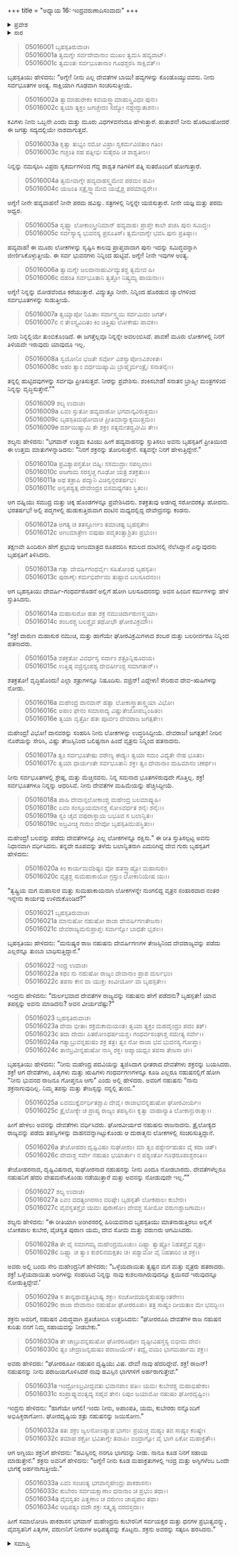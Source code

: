 +++
title = "ಅಧ್ಯಾಯ 16: ಇಂದ್ರವರುಣಾದಿಸಂವಾದಃ"
+++

<details><summary>ಪ್ರವೇಶ</summary>


।।   ಓಂ ಓಂ ನಮೋ ನಾರಾಯಣಾಯ।।   ಶ್ರೀ ವೇದವ್ಯಾಸಾಯ ನಮಃ ।।

ಶ್ರೀ ಕೃಷ್ಣದ್ವೈಪಾಯನ ವೇದವ್ಯಾಸ ವಿರಚಿತ  

**ಶ್ರೀ ಮಹಾಭಾರತ**

**ಉದ್ಯೋಗ ಪರ್ವ**

**ಉದ್ಯೋಗ ಪರ್ವ**

**ಅಧ್ಯಾಯ 16**

</details>


<details><summary>ಸಾರ</summary>

ಬೃಹಸ್ಪತಿಯು ಅಗ್ನಿಯನ್ನು ಸ್ತುತಿಸಲು (1-9), ಅಗ್ನಿಯು ಇಂದ್ರನ ಇರುವನ್ನು ಬೃಹಸ್ಪತಿಗೆ ಸೂಚಿಸುವುದು (10-12). ಇಂದ್ರನಿದ್ದಲ್ಲಿಗೆ ಹೋಗಿ ಬೃಹಸ್ಪತಿಯು ಅವನಿಗೆ ನಹುಷನ ಕುರಿತು ಸಂಪೂರ್ಣವಾಗಿ ತಿಳಿಸಿದುದು (13-26). ಕುಬೇರ, ಯಮ, ಸೋಮ ಮತ್ತು ವರುಣರು ಇಂದ್ರನನ್ನು ಭೇಟಿಯಾದುದು (27-34).

</details>


> 05016001 ಬೃಹಸ್ಪತಿರುವಾಚ।   
05016001a ತ್ವಮಗ್ನೇ ಸರ್ವದೇವಾನಾಂ ಮುಖಂ ತ್ವಮಸಿ ಹವ್ಯವಾಟ್।  
05016001c ತ್ವಮಂತಃ ಸರ್ವಭೂತಾನಾಂ ಗೂಢಶ್ಚರಸಿ ಸಾಕ್ಷಿವತ್।।

ಬೃಹಸ್ಪತಿಯು ಹೇಳಿದನು: “ಅಗ್ನೇ! ನೀನು ಎಲ್ಲ ದೇವತೆಗಳ ಬಾಯಿ! ಹವ್ಯಗಳನ್ನು ಕೊಂಡೊಯ್ಯುವವನು. ನೀನು ಸರ್ವಭೂತಗಳ ಅಂತ್ಯ. ಸಾಕ್ಷಿಯಾಗಿ ಗೂಢವಾಗಿ ಸಂಚರಿಸುತ್ತೀಯೆ.

> 05016002a ತ್ವಾಮಾಹುರೇಕಂ ಕವಯಸ್ತ್ವಾಮಾಹುಸ್ತ್ರಿವಿಧಂ ಪುನಃ।  
05016002c ತ್ವಯಾ ತ್ಯಕ್ತಂ ಜಗಚ್ಚೇದಂ ಸದ್ಯೋ ನಶ್ಯೇದ್ಧುತಾಶನ।।

ಕವಿಗಳು ನೀನು ಒಬ್ಬನೇ ಎಂದು ಮತ್ತು ಮೂರು ವಿಧಗಳವನೆಂದೂ ಹೇಳುತ್ತಾರೆ. ಹುತಾಶನ! ನೀನು ಹೊರಟುಹೋದರೆ ಈ ಜಗತ್ತು ಸದ್ಯದಲ್ಲಿಯೇ ನಾಶವಾಗುತ್ತದೆ.

> 05016003a ಕೃತ್ವಾ ತುಭ್ಯಂ ನಮೋ ವಿಪ್ರಾಃ ಸ್ವಕರ್ಮವಿಜಿತಾಂ ಗತಿಂ।  
05016003c ಗಚ್ಚಂತಿ ಸಹ ಪತ್ನೀಭಿಃ ಸುತೈರಪಿ ಚ ಶಾಶ್ವತೀಂ।।

ನಿನ್ನನ್ನು ನಮಸ್ಕರಿಸಿ ವಿಪ್ರರು ಸ್ವಕರ್ಮಗಳಿಂದ ಗೆದ್ದ ಶಾಶ್ವತ ಗತಿಗಳಿಗೆ ಪತ್ನಿ ಸುತರೊಂದಿಗೆ ಹೋಗುತ್ತಾರೆ.

> 05016004a ತ್ವಮೇವಾಗ್ನೇ ಹವ್ಯವಾಹಸ್ತ್ವಮೇವ ಪರಮಂ ಹವಿಃ।  
05016004c ಯಜಂತಿ ಸತ್ರೈಸ್ತ್ವಾಮೇವ ಯಜ್ಞೈಶ್ಚ ಪರಮಾಧ್ವರೇ।।

ಅಗ್ನೇ! ನೀನೇ ಹವ್ಯವಾಹನ! ನೀನೇ ಪರಮ ಹವಿಸ್ಸು. ಸತ್ರಗಳಲ್ಲಿ ನಿನ್ನನ್ನೇ ಯಜಿಸುತ್ತಾರೆ. ನೀನೇ ಯಜ್ಞ ಮತ್ತು ಪರಮ ಅಧ್ವರ.

> 05016005a ಸೃಷ್ಟ್ವಾ ಲೋಕಾಂಸ್ತ್ರೀನಿಮಾನ್ ಹವ್ಯವಾಹ।
	ಪ್ರಾಪ್ತೇ ಕಾಲೇ ಪಚಸಿ ಪುನಃ ಸಮಿದ್ಧಃ।  
> 05016005c ಸರ್ವಸ್ಯಾಸ್ಯ ಭುವನಸ್ಯ ಪ್ರಸೂತಿಸ್।
	ತ್ವಮೇವಾಗ್ನೇ ಭವಸಿ ಪುನಃ ಪ್ರತಿಷ್ಠಾ।।  

ಹವ್ಯವಾಹ! ಈ ಮೂರು ಲೋಕಗಳನ್ನು ಸೃಷ್ಟಿಸಿ ಕಾಲವು ಪ್ರಾಪ್ತವಾದಾಗ ಪುನಃ ಇದನ್ನು ಸಮಿದ್ಧವನ್ನಾಗಿ ಜೀರ್ಣಿಸಿಕೊಳ್ಳುತ್ತೀಯೆ. ಈ ಸರ್ವ ಭುವನಗಳು ನಿನ್ನಿಂದ ಹುಟ್ಟಿವೆ. ಅಗ್ನೇ! ನೀನೇ ಇವುಗಳ ಅಂತ್ಯ.

> 05016006a ತ್ವಾಮಗ್ನೇ ಜಲದಾನಾಹುರ್ವಿದ್ಯುತಶ್ಚ ತ್ವಮೇವ ಹಿ।  
05016006c ದಹಂತಿ ಸರ್ವಭೂತಾನಿ ತ್ವತ್ತೋ ನಿಷ್ಕ್ರಮ್ಯ ಹಾಯನಾಃ।।

ಅಗ್ನೇ! ನಿನ್ನನ್ನು ಮೋಡವೆಂದೂ ಕರೆಯುತ್ತಾರೆ. ವಿದ್ಯುತ್ತೂ ನೀನೇ. ನಿನ್ನಿಂದ ಹೊರಡುವ ಜ್ವಾಲೆಗಳಿಂದ ಸರ್ವಭೂತಗಳನ್ನು ಸುಡುತ್ತೀಯೆ.

> 05016007a ತ್ವಯ್ಯಾಪೋ ನಿಹಿತಾಃ ಸರ್ವಾಸ್ತ್ವಯಿ ಸರ್ವಮಿದಂ ಜಗತ್।  
05016007c ನ ತೇಽಸ್ತ್ಯವಿದಿತಂ ಕಿಂ ಚಿತ್ತ್ರಿಷು ಲೋಕೇಷು ಪಾವಕ।।

ನೀರು ನಿನ್ನಲ್ಲಿಯೇ ತುಂಬಿಕೊಂಡಿದೆ. ಈ ಜಗತ್ತೆಲ್ಲವೂ ನಿನ್ನನ್ನೇ ಅವಲಂಬಿಸಿದೆ. ಪಾವಕ! ಮೂರು ಲೋಕಗಳಲ್ಲಿ ನಿನಗೆ ತಿಳಿಯದೇ ಇರುವುದು ಯಾವುದೂ ಇಲ್ಲ.

> 05016008a ಸ್ವಯೋನಿಂ ಭಜತೇ ಸರ್ವೋ ವಿಶಸ್ವಾಪೋಽವಿಶಂಕಿತಃ।  
05016008c ಅಹಂ ತ್ವಾಂ ವರ್ಧಯಿಷ್ಯಾಮಿ ಬ್ರಾಹ್ಮೈರ್ಮಂತ್ರೈಃ ಸನಾತನೈಃ।।

ತನ್ನಲ್ಲಿ ಹುಟ್ಟಿದವುಗಳನ್ನು ಸರ್ವವೂ ಪ್ರೀತಿಸುತ್ತವೆ. ನೀರನ್ನು ಪ್ರವೇಶಿಸು. ಶಂಕಿಸಬೇಡ! ಸನಾತನ ಬ್ರಾಹ್ಮೀ ಮಂತ್ರಗಳಿಂದ ನಿನ್ನನ್ನು ವೃದ್ಧಿಸುತ್ತೇನೆ.””

> 05016009 ಶಲ್ಯ ಉವಾಚ।  
05016009a ಏವಂ ಸ್ತುತೋ ಹವ್ಯವಾಹೋ ಭಗವಾನ್ಕವಿರುತ್ತಮಃ।  
05016009c ಬೃಹಸ್ಪತಿಮಥೋವಾಚ ಪ್ರೀತಿಮಾನ್ವಾಕ್ಯಮುತ್ತಮಂ।  
05016009e ದರ್ಶಯಿಷ್ಯಾಮಿ ತೇ ಶಕ್ರಂ ಸತ್ಯಮೇತದ್ಬ್ರವೀಮಿ ತೇ।।

ಶಲ್ಯನು ಹೇಳಿದನು: “ಭಗವಾನ್ ಉತ್ತಮ ಕವಿಯು ಹೀಗೆ ಹವ್ಯವಾಹನನ್ನು ಸ್ತುತಿಸಲು ಅವನು ಬೃಹಸ್ಪತಿಗೆ ಪ್ರೀತಿಯಿಂದ ಈ ಉತ್ತಮ ಮಾತುಗಳನ್ನಾಡಿದನು: “ನಿನಗೆ ಶಕ್ರನನ್ನು ತೋರಿಸುತ್ತೇನೆ. ಸತ್ಯವನ್ನೇ ನಿನಗೆ ಹೇಳುತ್ತಿದ್ದೇನೆ.”

> 05016010a ಪ್ರವಿಶ್ಯಾಪಸ್ತತೋ ವಹ್ನಿಃ ಸಸಮುದ್ರಾಃ ಸಪಲ್ವಲಾಃ।  
05016010c ಆಜಗಾಮ ಸರಸ್ತಚ್ಚ ಗೂಢೋ ಯತ್ರ ಶತಕ್ರತುಃ।।  
05016011a ಅಥ ತತ್ರಾಪಿ ಪದ್ಮಾನಿ ವಿಚಿನ್ವನ್ಭರತರ್ಷಭ।  
05016011c ಅನ್ವಪಶ್ಯತ್ಸ ದೇವೇಂದ್ರಂ ಬಿಸಮಧ್ಯಗತಂ ಸ್ಥಿತಂ।।

ಆಗ ವಹ್ನಿಯು ಸಮುದ್ರ ಮತ್ತು ಚಿಕ್ಕ ಹೊಂಡಗಳನ್ನೂ ಪ್ರವೇಶಿಸಿದನು. ಶತಕ್ರತುವು ಅಡಗಿದ್ದ ಸರೋವರಕ್ಕೂ ಹೋದನು. ಭರತರ್ಷಭ! ಅಲ್ಲಿ ಪದ್ಮಗಳಲ್ಲಿ ಹುಡುಕುತ್ತಿರುವಾಗ ದಂಟಿನ ಮಧ್ಯದಲ್ಲಿದ್ದ ದೇವೇದ್ರನನ್ನು ಕಂಡನು.

> 05016012a ಆಗತ್ಯ ಚ ತತಸ್ತೂರ್ಣಂ ತಮಾಚಷ್ಟ ಬೃಹಸ್ಪತೇಃ।   
05016012c ಅಣುಮಾತ್ರೇಣ ವಪುಷಾ ಪದ್ಮತಂತ್ವಾಶ್ರಿತಂ ಪ್ರಭುಂ।।

ತಕ್ಷಣವೇ ಹಿಂದಿರುಗಿ ಹೇಗೆ ಪ್ರಭುವು ಅಣುಮಾತ್ರದ ರೂಪದರಿಸಿ ಕಮಲದ ದಂಟಿನಲ್ಲಿ ನೆಲೆಸಿದ್ದಾನೆ ಎನ್ನುವುದನು ಬೃಹಸ್ಪತಿಗೆ ತಿಳಿಸಿದನು.

> 05016013a ಗತ್ವಾ ದೇವರ್ಷಿಗಂಧರ್ವೈಃ ಸಹಿತೋಽಥ ಬೃಹಸ್ಪತಿಃ।  
05016013c ಪುರಾಣೈಃ ಕರ್ಮಭಿರ್ದೇವಂ ತುಷ್ಟಾವ ಬಲಸೂದನಂ।।

ಆಗ ಬೃಹಸ್ಪತಿಯು ದೇವರ್ಷಿ-ಗಂಧರ್ವರೊಡನೆ ಅಲ್ಲಿಗೆ ಹೋಗಿ ಬಲಸೂದನನನ್ನು ಅವನ ಹಿಂದಿನ ಕರ್ಮಗಳನ್ನು ಹೇಳಿ ಸ್ತುತಿಸಿದನು.

> 05016014a ಮಹಾಸುರೋ ಹತಃ ಶಕ್ರ ನಮುಚಿರ್ದಾರುಣಸ್ತ್ವಯಾ।  
05016014c ಶಂಬರಶ್ಚ ಬಲಶ್ಚೈವ ತಥೋಭೌ ಘೋರವಿಕ್ರಮೌ।।

“ಶಕ್ರ! ದಾರುಣ ಮಹಾಸುರ ನಮುಚಿ, ಮತ್ತು ಹಾಗೆಯೇ ಘೋರವಿಕ್ರಮಿಗಳಾದ ಶಂಬರ ಮತ್ತು ಬಲರೀರ್ವರೂ ನಿನ್ನಿಂದ ಹತನಾದರು.

> 05016015a ಶತಕ್ರತೋ ವಿವರ್ಧಸ್ವ ಸರ್ವಾಂ ಶತ್ರೂನ್ನಿಷೂದಯ।  
05016015c ಉತ್ತಿಷ್ಠ ವಜ್ರಿನ್ಸಂಪಶ್ಯ ದೇವರ್ಷೀಂಶ್ಚ ಸಮಾಗತಾನ್।।

ಶತಕ್ರತೋ! ವೃದ್ಧಿಹೊಂದು! ಎಲ್ಲಾ ಶತ್ರುಗಳನ್ನೂ ನಿಷೂದಿಸು. ವಜ್ರಿನ್! ಎದ್ದೇಳು! ಸೇರಿರುವ ದೇವ-ಋಷಿಗಳನ್ನು ನೋಡು.

> 05016016a ಮಹೇಂದ್ರ ದಾನವಾನ್ ಹತ್ವಾ ಲೋಕಾಸ್ತ್ರಾತಾಸ್ತ್ವಯಾ ವಿಭೋ।  
05016016c ಅಪಾಂ ಫೇನಂ ಸಮಾಸಾದ್ಯ ವಿಷ್ಣುತೇಜೋಪಬೃಂಹಿತಂ।   
05016016e ತ್ವಯಾ ವೃತ್ರೋ ಹತಃ ಪೂರ್ವಂ ದೇವರಾಜ ಜಗತ್ಪತೇ।।

ಮಹೇಂದ್ರ! ವಿಭೋ! ದಾನವರನ್ನು ಸಂಹರಿಸಿ ನೀನು ಲೋಕಗಳನ್ನು ಉದ್ಧರಿಸಿದ್ದೀಯೆ. ದೇವರಾಜ! ಜಗತ್ಪತೇ! ನೀರಿನ ನೊರೆಯನ್ನು ಸೇರಿಸಿ, ವಿಷ್ಣು ತೇಜಸ್ಸಿನಿಂದ ಬಲಿಷ್ಟನಾಗಿ ಹಿಂದೆ ವೃತ್ರನು ನಿನ್ನಿಂದ ಹತನಾದನು.

> 05016017a ತ್ವಂ ಸರ್ವಭೂತೇಷು ವರೇಣ್ಯ ಈಡ್ಯಃ।
	ತ್ವಯಾ ಸಮಂ ವಿದ್ಯತೇ ನೇಹ ಭೂತಂ।  
> 05016017c ತ್ವಯಾ ಧಾರ್ಯಂತೇ ಸರ್ವಭೂತಾನಿ ಶಕ್ರ।
	ತ್ವಂ ದೇವಾನಾಂ ಮಹಿಮಾನಂ ಚಕರ್ಥ।।  

ನೀನು ಸರ್ವಭೂತಗಳಲ್ಲಿ ಶ್ರೇಷ್ಠ, ಮತ್ತು ಮೆಚ್ಚಿನವನು. ನಿನ್ನ ಸಮನಾದ ಭೂತಗಳಿರುವುದೇ ಗೊತ್ತಿಲ್ಲ. ಶಕ್ರ! ಸರ್ವಭೂತಗಳೂ ನಿನ್ನನ್ನು ಆಧರಿಸಿವೆ. ನೀನು ದೇವತೆಗಳ ಮಹಿಮೆಯನ್ನು ಹೆಚ್ಚಿಸಿದ್ದೀಯೆ.

> 05016018a ಪಾಹಿ ದೇವಾನ್ಸಲೋಕಾಂಶ್ಚ ಮಹೇಂದ್ರ ಬಲಮಾಪ್ನುಹಿ।  
05016018c ಏವಂ ಸಂಸ್ತೂಯಮಾನಶ್ಚ ಸೋಽವರ್ಧತ ಶನೈಃ ಶನೈಃ।।  
05016019a ಸ್ವಂ ಚೈವ ವಪುರಾಸ್ಥಾಯ ಬಭೂವ ಸ ಬಲಾನ್ವಿತಃ।  
05016019c ಅಬ್ರವೀಚ್ಚ ಗುರುಂ ದೇವೋ ಬೃಹಸ್ಪತಿಮುಪಸ್ಥಿತಂ।।

ಮಹೇಂದ್ರ! ಬಲವನ್ನು ಪಡೆದು ದೇವತೆಗಳನ್ನೂ ಎಲ್ಲ ಲೋಕಗಳನ್ನೂ ರಕ್ಷಿಸು.” ಈ ರೀತಿ ಸ್ತುತಿಸಲ್ಪಟ್ಟ ಅವನು ನಿಧಾನವಾಗಿ ವರ್ಧಿಸಿದನು. ತನ್ನದೇ ರೂಪವನ್ನು ತಳೆದು ಬಲಾನ್ವಿತನಾಗಿ ಎದುರಿಗಿದ್ದ ದೇವ ಗುರು ಬೃಹಸ್ಪತಿಗೆ ಹೇಳಿದನು:

> 05016020a ಕಿಂ ಕಾರ್ಯಮವಶಿಷ್ಟಂ ವೋ ಹತಸ್ತ್ವಾಷ್ಟ್ರೋ ಮಹಾಸುರಃ।  
05016020c ವೃತ್ರಶ್ಚ ಸುಮಹಾಕಾಯೋ ಗ್ರಸ್ತುಂ ಲೋಕಾನಿಯೇಷ ಯಃ।।

“ತ್ವಷ್ಟ್ರಿಯ ಮಗ ಮಹಾಸುರ ಮತ್ತು ಸುಮಹಾಕಾಯನಾಗಿ ಲೋಕಗಳನ್ನೇ ನುಂಗಲಿದ್ದ ವೃತ್ರನ ಸಂಹಾರವಾದ ನಂತರ ಇನ್ನೇನು ಕಾರ್ಯವು ಉಳಿದುಕೊಂಡಿದೆ?”

> 05016021 ಬೃಹಸ್ಪತಿರುವಾಚ।  
05016021a ಮಾನುಷೋ ನಹುಷೋ ರಾಜಾ ದೇವರ್ಷಿಗಣತೇಜಸಾ।  
05016021c ದೇವರಾಜ್ಯಮನುಪ್ರಾಪ್ತಃ ಸರ್ವಾನ್ನೋ ಬಾಧತೇ ಭೃಶಂ।।

ಬೃಹಸ್ಪತಿಯು ಹೇಳಿದನು: “ಮನುಷ್ಯರ ರಾಜ ನಹುಷನು ದೇವರ್ಷಿಗಣಗಳ ತೇಜಸ್ಸಿನಿಂದ ದೇವರಾಜ್ಯವನ್ನು ಪಡೆದು ಎಲ್ಲರನ್ನೂ ತುಂಬಾ ಬಾಧಿಸುತ್ತಿದ್ದಾನೆ.”

> 05016022 ಇಂದ್ರ ಉವಾಚ।  
05016022a ಕಥಂ ನು ನಹುಷೋ ರಾಜ್ಯಂ ದೇವಾನಾಂ ಪ್ರಾಪ ದುರ್ಲಭಂ।  
05016022c ತಪಸಾ ಕೇನ ವಾ ಯುಕ್ತಃ ಕಿಂವೀರ್ಯೋ ವಾ ಬೃಹಸ್ಪತೇ।।

ಇಂದ್ರನು ಹೇಳಿದನು: “ದುರ್ಲಭವಾದ ದೇವತೆಗಳ ರಾಜ್ಯವನ್ನು ನಹುಷನು ಹೇಗೆ ಪಡೆದನು? ಬೃಹಸ್ಪತೇ! ಯಾವ ತಪಸ್ಸನ್ನು ಅವನು ಮಾಡಿದನು? ಅವನ ವೀರ್ಯವೆಷ್ಟು?”

> 05016023 ಬೃಹಸ್ಪತಿರುವಾಚ।  
05016023a ದೇವಾ ಭೀತಾಃ ಶಕ್ರಮಕಾಮಯಂತ।
	ತ್ವಯಾ ತ್ಯಕ್ತಂ ಮಹದೈಂದ್ರಂ ಪದಂ ತತ್।  
> 05016023c ತದಾ ದೇವಾಃ ಪಿತರೋಽಥರ್ಷಯಶ್ಚ।
	ಗಂಧರ್ವಸಂಘಾಶ್ಚ ಸಮೇತ್ಯ ಸರ್ವೇ।।  
> 05016024a ಗತ್ವಾಬ್ರುವನ್ನಹುಷಂ ಶಕ್ರ ತತ್ರ।
	ತ್ವಂ ನೋ ರಾಜಾ ಭವ ಭುವನಸ್ಯ ಗೋಪ್ತಾ।  
> 05016024c ತಾನಬ್ರವೀನ್ನಹುಷೋ ನಾಸ್ಮಿ ಶಕ್ತ।
	ಆಪ್ಯಾಯಧ್ವಂ ತಪಸಾ ತೇಜಸಾ ಚ।।  

ಬೃಹಸ್ಪತಿಯು ಹೇಳಿದನು: “ನೀನು ಮಹೇಂದ್ರ ಪದವಿಯನ್ನು ತ್ಯಜಿಸಿದಾಗ ಭೀತರಾದ ದೇವತೆಗಳು ಶಕ್ರನನ್ನು ಬಯಸಿದರು. ಶಕ್ರ! ಆಗ ದೇವತೆಗಳು, ಪಿತೃಗಳು ಮತ್ತು ಋಷಿಗಳು ಗಂಧರ್ವಗಣಗಳನ್ನೂ ಕೂಡಿ ಎಲ್ಲರೂ ನಹುಷನಲ್ಲಿಗೆ ಹೋಗಿ “ನೀನು ಭುವನದ ರಾಜನೂ ಗೋಪ್ತನೂ ಆಗು” ಎಂದು ಅಲ್ಲಿ ಹೇಳಿದರು. ಅವರಿಗೆ ನಹುಷನು “ನಾನು ಶಕ್ರನಾಗುವುದಿಲ್ಲ. ನಿಮ್ಮ ತಪಸ್ಸು ಮತ್ತು ತೇಜಸ್ಸನ್ನು ನನ್ನಲ್ಲಿ ತುಂಬಿ.”

> 05016025a ಏವಮುಕ್ತೈರ್ವರ್ಧಿತಶ್ಚಾಪಿ ದೇವೈ।
	ರಾಜಾಭವನ್ನಹುಷೋ ಘೋರವೀರ್ಯಃ।  
> 05016025c ತ್ರೈಲೋಕ್ಯೇ ಚ ಪ್ರಾಪ್ಯ ರಾಜ್ಯಂ ತಪಸ್ವಿನಃ।
	ಕೃತ್ವಾ ವಾಹಾನ್ಯಾತಿ ಲೋಕಾನ್ದುರಾತ್ಮಾ।।  

ಹೀಗೆ ಹೇಳಲು ಅವನನ್ನು ದೇವತೆಗಳು ವರ್ಧಿಸಿದರು. ಘೋರವೀರ್ಯದ ನಹುಷನು ರಾಜನಾದನು. ತ್ರೈಲೋಕ್ಯದ ರಾಜ್ಯವನ್ನು ಪಡೆದು ತಪಸ್ವಿಗಳನ್ನು ವಾಹನವನ್ನಾಗಿಟ್ಟುಕೊಂಡು ಆ ದುರಾತ್ಮನು ಲೋಕಗಳಲ್ಲಿ ಸಂಚರಿಸುತ್ತಿದ್ದಾನೆ.

> 05016026a ತೇಜೋಹರಂ ದೃಷ್ಟಿವಿಷಂ ಸುಘೋರಂ।
	ಮಾ ತ್ವಂ ಪಶ್ಯೇರ್ನಹುಷಂ ವೈ ಕದಾ ಚಿತ್।  
> 05016026c ದೇವಾಶ್ಚ ಸರ್ವೇ ನಹುಷಂ ಭಯಾರ್ತಾ।
	ನ ಪಶ್ಯಂತೋ ಗೂಢರೂಪಾಶ್ಚರಂತಿ।।  

ತೇಜೋಹರನಾದ, ದೃಷ್ಟಿವಿಷನಾದ, ಸುಘೋರನಾದ ನಹುಷನನ್ನು ನೀನು ಎಂದೂ ನೋಡಬಾರದು. ದೇವತೆಗಳೆಲ್ಲರೂ ನಹುಷನಿಗೆ ಹೆದರಿ ವೇಷಮರೆಸಿಕೊಂಡು ನಡೆಯುತ್ತಾರೆ ಮತ್ತು ಅವನನ್ನು ನೋಡುವುದೇ ಇಲ್ಲ.””

> 05016027 ಶಲ್ಯ ಉವಾಚ।  
05016027a ಏವಂ ವದತ್ಯಂಗಿರಸಾಂ ವರಿಷ್ಠೇ।
	ಬೃಹಸ್ಪತೌ ಲೋಕಪಾಲಃ ಕುಬೇರಃ।  
> 05016027c ವೈವಸ್ವತಶ್ಚೈವ ಯಮಃ ಪುರಾಣೋ।
	ದೇವಶ್ಚ ಸೋಮೋ ವರುಣಶ್ಚಾಜಗಾಮ।।  

ಶಲ್ಯನು ಹೇಳಿದನು: “ಈ ರೀತಿಯಾಗಿ ಅಂಗಿರಸರಲ್ಲಿ ಹಿರಿಯವನಾದ ಬೃಹಸ್ಪತಿಯು ಮಾತನಾಡುತ್ತಿರಲು ಅಲ್ಲಿಗೆ ಲೋಕಪಾಲ ಕುಬೇರ, ವೈಚಸ್ವತ ಪುರಾಣ ಯಮ, ದೇವ ಸೋಮ ಮತ್ತು ವರುಣರು ಆಗಮಿಸಿದರು.

> 05016028a ತೇ ವೈ ಸಮಾಗಮ್ಯ ಮಹೇಂದ್ರಮೂಚುಃ।
	ದಿಷ್ಟ್ಯಾ ತ್ವಾಷ್ಟ್ರೋ ನಿಹತಶ್ಚೈವ ವೃತ್ರಃ।  
> 05016028c ದಿಷ್ಟ್ಯಾ ಚ ತ್ವಾಂ ಕುಶಲಿನಮಕ್ಷತಂ ಚ।
	ಪಶ್ಯಾಮೋ ವೈ ನಿಹತಾರಿಂ ಚ ಶಕ್ರ।।  

ಅವರು ಅಲ್ಲಿ ಬಂದು ಸೇರಿ ಮಹೇಂದ್ರನಿಗೆ ಹೇಳಿದರು: “ಒಳ್ಳೆಯದಾಯಿತು ತ್ವಷ್ಟನ ಮಗ ಮತ್ತು ವೃತ್ರರು ಹತರಾದರು. ಶಕ್ರ! ಒಳ್ಳೆಯದಾಯಿತು ಅರಿಗಳನ್ನು ಸಂಹರಿಸಿದ ನಿನ್ನನ್ನು ನಾವು ಕುಶಲನಾಗಿರುವುದನ್ನೂ ಕ್ಷಯಿಸದೆ ಇರುವುದನ್ನೂ ನೋಡುತ್ತಿದ್ದೇವೆ.’

> 05016029a ಸ ತಾನ್ಯಥಾವತ್ಪ್ರತಿಭಾಷ್ಯ ಶಕ್ರಃ।
	ಸಂಚೋದಯನ್ನಹುಷಸ್ಯಾಂತರೇಣ।  
> 05016029c ರಾಜಾ ದೇವಾನಾಂ ನಹುಷೋ ಘೋರರೂಪಃ।
	ತತ್ರ ಸಾಹ್ಯಂ ದೀಯತಾಂ ಮೇ ಭವದ್ಭಿಃ।।  

ಶಕ್ರನು ಅವರಿಗೆ, ನಹುಷನ ವಿರುದ್ಧವಾಗಿ ಪ್ರತಿಚೋದಿಸಿ ಉತ್ತರಿಸಿದನು: “ಘೋರರೂಪಿ ದೇವತೆಗಳ ರಾಜ ನಹುಷನ ಕುರಿತು ನನಗೆ ನಿಮ್ಮ ಸಹಾಯವನ್ನು ನೀಡಬೇಕು.”

> 05016030a ತೇ ಚಾಬ್ರುವನ್ನಹುಷೋ ಘೋರರೂಪೋ।
	ದೃಷ್ಟೀವಿಷಸ್ತಸ್ಯ ಬಿಭೀಮ ದೇವ।  
> 05016030c ತ್ವಂ ಚೇದ್ರಾಜನ್ನಹುಷಂ ಪರಾಜಯೇಸ್।
	ತದ್ವೈ ವಯಂ ಭಾಗಮರ್ಹಾಮ ಶಕ್ರ।।  

ಅವರು ಹೇಳಿದರು: “ಘೋರರೂಪೀ ನಹುಷನ ದೃಷ್ಟಿಯು ವಿಷ. ದೇವ! ನಾವು ಹೆದರಿದ್ದೇವೆ. ಶಕ್ರ! ರಾಜನ್! ನಹುಷನನ್ನು ನೀನು ಪರಾಜಯಗೊಳಿಸಿದರೆ ನಾವು ಹವಿಸ್ಸಿನ ಭಾಗಗಳಿಗೆ ಅರ್ಹರಾಗುತ್ತೇವೆ.”

> 05016031a ಇಂದ್ರೋಽಬ್ರವೀದ್ಭವತು ಭವಾನಪಾಂ ಪತಿಃ।
	ಯಮಃ ಕುಬೇರಶ್ಚ ಮಹಾಭಿಷೇಕಂ।  
> 05016031c ಸಂಪ್ರಾಪ್ನುವಂತ್ವದ್ಯ ಸಹೈವ ತೇನ।
	ರಿಪುಂ ಜಯಾಮೋ ನಹುಷಂ ಘೋರದೃಷ್ಟಿಂ।।  

ಇಂದ್ರನು ಹೇಳಿದನು: “ಹಾಗೆಯೇ ಆಗಲಿ! ಇಂದು ನೀನು, ಅಪಾಂಪತಿ, ಯಮ, ಕುಬೇರರು ನನ್ನೊಂದಿಗೆ ಅಭಿಷಿಕ್ತರಾಗೋಣ. ಘೋರದೃಷ್ಟಿಯ ಶತ್ರು ನಹುಷನನ್ನು ಜಯಿಸೋಣ.”

> 05016032a ತತಃ ಶಕ್ರಂ ಜ್ವಲನೋಽಪ್ಯಾಹ ಭಾಗಂ।
	ಪ್ರಯಚ್ಚ ಮಹ್ಯಂ ತವ ಸಾಹ್ಯಂ ಕರಿಷ್ಯೇ।  
> 05016032c ತಮಾಹ ಶಕ್ರೋ ಭವಿತಾಗ್ನೇ ತವಾಪಿ।
	ಐಂದ್ರಾಗ್ನೋ ವೈ ಭಾಗ ಏಕೋ ಮಹಾಕ್ರತೌ।।   

ಆಗ ಅಗ್ನಿಯು ಶಕ್ರನಿಗೆ ಹೇಳಿದನು: “ಹವಿಸ್ಸಿನಲ್ಲಿ ನನಗೂ ಭಾಗವನ್ನು ನೀಡು. ನಾನೂ ಕೂಡ ನಿನಗೆ ಸಹಾಯ ಮಾಡುತ್ತೇನೆ.” ಶಕ್ರನು ಅವನಿಗೆ ಹೇಳಿದನು: “ಅಗ್ನೇ! ನೀನು ಕೂಡ ಮಹಾಕ್ರತುಗಳಲ್ಲಿ ಇಂದ್ರ ಮತ್ತು ಅಗ್ನಿಗಳೆಂಬ ಒಂದೇ ಭಾಗಕ್ಕೆ ಅರ್ಹನಾಗುತ್ತೀಯೆ.”

> 05016033a ಏವಂ ಸಂಚಿಂತ್ಯ ಭಗವಾನ್ಮಹೇಂದ್ರಃ ಪಾಕಶಾಸನಃ।  
05016033c ಕುಬೇರಂ ಸರ್ವಯಕ್ಷಾಣಾಂ ಧನಾನಾಂ ಚ ಪ್ರಭುಂ ತಥಾ।।  
05016034a ವೈವಸ್ವತಂ ಪಿತೄಣಾಂ ಚ ವರುಣಂ ಚಾಪ್ಯಪಾಂ ತಥಾ।   
05016034c ಆಧಿಪತ್ಯಂ ದದೌ ಶಕ್ರಃ ಸತ್ಕೃತ್ಯ ವರದಸ್ತದಾ।।

ಹೀಗೆ ಸಮಾಲೋಚಿಸಿ ಪಾಕಶಾಸನ ಭಗವಾನ್ ಮಹೇಂದ್ರನು ಕುಬೇರನಿಗೆ ಸರ್ವಯಕ್ಷರ ಮತ್ತು ಧನಗಳ ಪ್ರಭುತ್ವವನ್ನ್ನು, ವೈವಸ್ವತನಿಗೆ ಪಿತೃಗಳ, ವರುಣನಿಗೆ ನೀರುಗಳ ಅಧಿಪತ್ಯವನ್ನು ಕೊಟ್ಟನು. ಶಕ್ರನು ಅವರನ್ನು ಸತ್ಕರಿಸಿ ಹರಸಿದನು.”


<details><summary>ಸಮಾಪ್ತಿ</summary>


ಇತಿ ಶ್ರೀ ಮಹಾಭಾರತೇ ಉದ್ಯೋಗ ಪರ್ವಣಿ ಉದ್ಯೋಗ ಪರ್ವಣಿ ಇಂದ್ರವರುಣಾದಿಸಂವಾದೇ ಷೋಡಶೋಽಧ್ಯಾಯಃ।  
ಇದು ಶ್ರೀ ಮಹಾಭಾರತದಲ್ಲಿ ಉದ್ಯೋಗ ಪರ್ವದಲ್ಲಿ ಉದ್ಯೋಗ ಪರ್ವದಲ್ಲಿ ಇಂದ್ರವರುಣಾದಿಸಂವಾದದಲ್ಲಿ ಹದಿನಾರನೆಯ ಅಧ್ಯಾಯವು।



</details>
